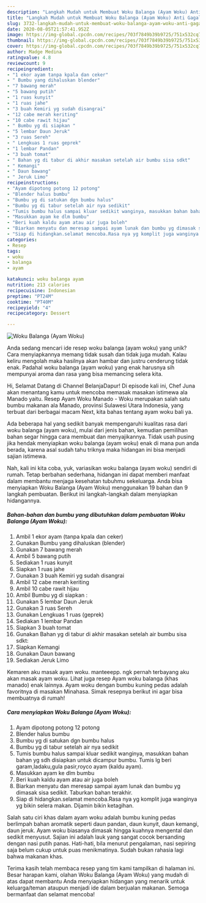 ```yaml
---
description: "Langkah Mudah untuk Membuat Woku Balanga (Ayam Woku) Anti Gagal"
title: "Langkah Mudah untuk Membuat Woku Balanga (Ayam Woku) Anti Gagal"
slug: 3732-langkah-mudah-untuk-membuat-woku-balanga-ayam-woku-anti-gagal
date: 2020-08-05T21:57:41.952Z
image: https://img-global.cpcdn.com/recipes/703f7849b39b9725/751x532cq70/woku-balanga-ayam-woku-foto-resep-utama.jpg
thumbnail: https://img-global.cpcdn.com/recipes/703f7849b39b9725/751x532cq70/woku-balanga-ayam-woku-foto-resep-utama.jpg
cover: https://img-global.cpcdn.com/recipes/703f7849b39b9725/751x532cq70/woku-balanga-ayam-woku-foto-resep-utama.jpg
author: Madge Medina
ratingvalue: 4.8
reviewcount: 9
recipeingredient:
- "1 ekor ayam tanpa kpala dan ceker"
- " Bumbu yang dihaluskan blender"
- "7 bawang merah"
- "5 bawang putih"
- "1 ruas kunyit"
- "1 ruas jahe"
- "3 buah Kemiri yg sudah disangrai"
- "12 cabe merah keriting"
- "10 cabe rawit hijau"
- " Bumbu yg di siapkan "
- "5 lembar Daun Jeruk"
- "3 ruas Sereh"
- " Lengkuas 1 ruas geprek"
- "1 lembar Pandan"
- "3 buah tomat"
- " Bahan yg di tabur di akhir masakan setelah air bumbu sisa sdkt"
- " Kemangi"
- " Daun bawang"
- " Jeruk Limo"
recipeinstructions:
- "Ayam dipotong potong 12 potong"
- "Blender halus bumbu"
- "Bumbu yg di satukan dgn bumbu halus"
- "Bumbu yg di tabur setelah air nya sedikit"
- "Tumis bumbu halus sampai kluar sedikit wanginya, masukkan bahan bahan yg sdh disiapkan untuk dicampur bumbu. Tumis lg beri garam,ladaku,gula pasir,royco ayam (kaldu ayam)."
- "Masukkan ayam ke dlm bumbu"
- "Beri kuah kaldu ayam atau air juga boleh"
- "Biarkan menyatu dan meresap sampai ayam lunak dan bumbu yg dimasak sisa sedikit. Taburkan bahan terakhir."
- "Siap di hidangkan.selamat mencoba.Rasa nya yg komplit juga wanginya yg bikin selera makan. Dijamin bikin ketagihan."
categories:
- Resep
tags:
- woku
- balanga
- ayam

katakunci: woku balanga ayam 
nutrition: 213 calories
recipecuisine: Indonesian
preptime: "PT24M"
cooktime: "PT40M"
recipeyield: "4"
recipecategory: Dessert

---
```



![Woku Balanga (Ayam Woku)](https://img-global.cpcdn.com/recipes/703f7849b39b9725/751x532cq70/woku-balanga-ayam-woku-foto-resep-utama.jpg)

Anda sedang mencari ide resep woku balanga (ayam woku) yang unik? Cara menyiapkannya memang tidak susah dan tidak juga mudah. Kalau keliru mengolah maka hasilnya akan hambar dan justru cenderung tidak enak. Padahal woku balanga (ayam woku) yang enak harusnya sih mempunyai aroma dan rasa yang bisa memancing selera kita.

Hi, Selamat Datang di Channel BelanjaDapur! Di episode kali ini, Chef Juna akan menantang kamu untuk mencoba memasak masakan istimewa ala Manado yaitu. Resep Ayam Woku Manado - Woku merupakan salah satu bumbu makanan ala Manado, provinsi Sulawesi Utara Indonesia, yang terbuat dari berbagai macam Next, kita bahas tentang ayam woku bali ya.

Ada beberapa hal yang sedikit banyak mempengaruhi kualitas rasa dari woku balanga (ayam woku), mulai dari jenis bahan, kemudian pemilihan bahan segar hingga cara membuat dan menyajikannya. Tidak usah pusing jika hendak menyiapkan woku balanga (ayam woku) enak di mana pun anda berada, karena asal sudah tahu triknya maka hidangan ini bisa menjadi sajian istimewa.


Nah, kali ini kita coba, yuk, variasikan woku balanga (ayam woku) sendiri di rumah. Tetap berbahan sederhana, hidangan ini dapat memberi manfaat dalam membantu menjaga kesehatan tubuhmu sekeluarga. Anda bisa menyiapkan Woku Balanga (Ayam Woku) menggunakan 19 bahan dan 9 langkah pembuatan. Berikut ini langkah-langkah dalam menyiapkan hidangannya.

<!--inarticleads1-->

##### Bahan-bahan dan bumbu yang dibutuhkan dalam pembuatan Woku Balanga (Ayam Woku):

1. Ambil 1 ekor ayam (tanpa kpala dan ceker)
1. Gunakan  Bumbu yang dihaluskan (blender)
1. Gunakan 7 bawang merah
1. Ambil 5 bawang putih
1. Sediakan 1 ruas kunyit
1. Siapkan 1 ruas jahe
1. Gunakan 3 buah Kemiri yg sudah disangrai
1. Ambil 12 cabe merah keriting
1. Ambil 10 cabe rawit hijau
1. Ambil  Bumbu yg di siapkan :
1. Gunakan 5 lembar Daun Jeruk
1. Gunakan 3 ruas Sereh
1. Gunakan  Lengkuas 1 ruas (geprek)
1. Sediakan 1 lembar Pandan
1. Siapkan 3 buah tomat
1. Gunakan  Bahan yg di tabur di akhir masakan setelah air bumbu sisa sdkt:
1. Siapkan  Kemangi
1. Gunakan  Daun bawang
1. Sediakan  Jeruk Limo


Kemaren aku masak ayam woku. manteeepp. ngk pernah terbayang aku akan masak ayam woku. Lihat juga resep Ayam woku balanga (khas manado) enak lainnya. Ayam woku dengan bumbu kuning pedas adalah favoritnya di masakan Minahasa. Simak resepnya berikut ini agar bisa membuatnya di rumah! 

<!--inarticleads2-->

##### Cara menyiapkan Woku Balanga (Ayam Woku):

1. Ayam dipotong potong 12 potong
1. Blender halus bumbu
1. Bumbu yg di satukan dgn bumbu halus
1. Bumbu yg di tabur setelah air nya sedikit
1. Tumis bumbu halus sampai kluar sedikit wanginya, masukkan bahan bahan yg sdh disiapkan untuk dicampur bumbu. Tumis lg beri garam,ladaku,gula pasir,royco ayam (kaldu ayam).
1. Masukkan ayam ke dlm bumbu
1. Beri kuah kaldu ayam atau air juga boleh
1. Biarkan menyatu dan meresap sampai ayam lunak dan bumbu yg dimasak sisa sedikit. Taburkan bahan terakhir.
1. Siap di hidangkan.selamat mencoba.Rasa nya yg komplit juga wanginya yg bikin selera makan. Dijamin bikin ketagihan.


Salah satu ciri khas dalam ayam woku adalah bumbu kuning pedas berlimpah bahan aromatik seperti daun pandan, daun kunyit, daun kemangi, daun jeruk. Ayam woku biasanya dimasak hingga kuahnya mengental dan sedikit menyusut. Sajian ini adalah lauk yang sangat cocok bersanding dengan nasi putih panas. Hati-hati, bila menurut pengalaman, nasi sepiring saja belum cukup untuk puas menikmatinya. Sudah bukan rahasia lagi bahwa makanan khas. 

Terima kasih telah membaca resep yang tim kami tampilkan di halaman ini. Besar harapan kami, olahan Woku Balanga (Ayam Woku) yang mudah di atas dapat membantu Anda menyiapkan hidangan yang menarik untuk keluarga/teman ataupun menjadi ide dalam berjualan makanan. Semoga bermanfaat dan selamat mencoba!
